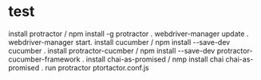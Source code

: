 # test
install protractor / npm install -g protractor .
webdriver-manager update .
webdriver-manager start.
install cucumber / npm install --save-dev cucumber .
install protractor-cucmber / npm install --save-dev protractor-cucumber-framework .
install chai-as-promised / nmp install chai chai-as-promised .
run protractor ptortactor.conf.js
